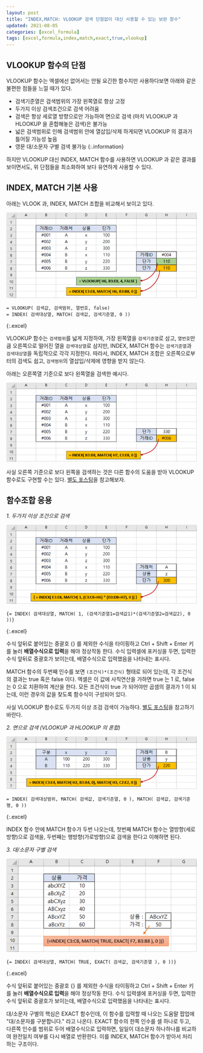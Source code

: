 ```yaml
---
layout: post
title: "INDEX,MATCH: VLOOKUP 검색 단점없이 대신 사용할 수 있는 보완 함수"
updated: 2021-08-05
categories: [excel_formula]
tags: [excel,formula,index,match,exact,true,vlookup]
---
```


## VLOOKUP 함수의 단점

VLOOKUP 함수는 엑셀에선 없어서는 안될 요긴한 함수지만 사용하다보면 아래와 같은 불편한 점들을 느낄 때가 있다.

- 검색기준열은 검색범위의 가장 왼쪽열로 항상 고정
- 두가지 이상 검색조건으로 검색 어려움
- 검색은 항상 세로열 방향으로만 가능하여 면으로 검색 (마치 VLOOKUP 과 HLOOKUP 을 혼합해놓은 검색)은 불가능
- 넓은 검색범위로 인해 검색범위 안에 열삽입/삭제 하게되면 VLOOKUP 의 결과가 틀어질 가능성 높음
- 영문 대/소문자 구별 검색 불가능
{:.information}

하지만 VLOOKUP 대신 INDEX, MATCH 함수를 사용하면 VLOOKUP 과 같은 결과를 보이면서도, 위 단점들을 최소화하여 보다 유연하게 사용할 수 있다.

## INDEX, MATCH 기본 사용

아래는 VLOOK 과, INDEX, MATCH 조합을 비교해서 보이고 있다.

![그림00](/img/msoffice/formula/formula-2420-00.png)

```excel
= VLOOKUP( 검색값, 검색범위, 열번호, false)
= INDEX( 검색대상열, MATCH( 검색값, 검색기준열, 0 ))
```
{:.excel}

VLOOKUP 함수는 `검색범위`를 넓게 지정하여, 가장 왼쪽열을 `검색기준열`로 삼고, `열번호`만큼 오른쪽으로 떨어진 열을 `검색대상열`로 삼지만, INDEX, MATCH 함수는 `검색기준열`과 `검색대상열`을 독립적으로 각각 지정한다. 따라서, INDEX, MATCH 조합은 오른쪽으로부터의 검색도 쉽고, `검색범위`의 열삽입/삭제에 영향을 받지 않는다.

아래는 오른쪽열 기준으로 보다 왼쪽열을 검색한 예시다.

![그림01](/img/msoffice/formula/formula-2420-01.png)

사실 오른쪽 기준으로 보다 왼쪽을 검색하는 것은 다른 함수의 도움을 받아 VLOOKUP 함수로도 구현할 수는 있다. [별도 포스팅](/post/excel-vlookup-from-right-to-left)을 참고해보자.

## 함수조합 응용

*1. 두가지 이상 조건으로 검색*

![그림02](/img/msoffice/formula/formula-2420-02.png)

```excel
{= INDEX( 검색대상열, MATCH( 1, (검색기준열1=검색값1)*(검색기준열2=검색값2), 0 ))}
```
{:.excel}

수식 앞뒤로 붙어있는 중괄호 {} 를 제외한 수식을 타이핑하고 Ctrl + Shift + Enter 키를 눌러 **배열수식으로 입력**을 해야 정상작동 한다. 수식 입력셀에 포커싱을 두면, 입력한 수식 앞뒤로 중괄호가 보이는데, 배열수식으로 입력했음을 나타내는 표시다.

MATCH 함수의 두번째 인수를 보면 `(조건식)*(조건식)` 형태로 되어 있는데, 각 조건식의 결과는 true 혹은 false 이다. 엑셀은 이 값에 사칙연산을 가하면 true 는 1 로, false 는 0 으로 치환하여 계산을 한다. 모든 조건식이 true 가 되어야만 곱셈의 결과가 1 이 되는데, 이런 경우의 값을 찾도록 함수식이 구성되어 있다.

사실 VLOOKUP 함수로도 두가지 이상 조검 검색이 가능하다. [별도 포스팅](/post/excel-multiple-criteria-vlookup)을 참고하기 바란다.

*2. 면으로 검색 (VLOOKUP 과 HLOOKUP 의 혼합)*

![그림03](/img/msoffice/formula/formula-2420-03.png)

```excel
= INDEX( 검색대상범위, MATCH( 검색값, 검색기준열, 0 ), MATCH( 검색값, 검색기준행, 0 ))
```
{:.excel}

INDEX 함수 안에 MATCH 함수가 두번 나오는데, 첫번째 MATCH 함수는 열방향(세로방향)으로 검색을, 두번째는 행방향(가로방향)으로 검색을 한다고 이해하면 된다.

*3. 대/소문자 구별 검색*

![그림04](/img/msoffice/formula/formula-2420-04.png)

```excel
{= INDEX( 검색대상열, MATCH( TRUE, EXACT( 검색값, 검색기준열 ), 0 ))}
```
{:.excel}

수식 앞뒤로 붙어있는 중괄호 {} 를 제외한 수식을 타이핑하고 Ctrl + Shift + Enter 키를 눌러 **배열수식으로 입력**을 해야 정상작동 한다. 수식 입력셀에 포커싱을 두면, 입력한 수식 앞뒤로 중괄호가 보이는데, 배열수식으로 입력했음을 나타내는 표시다.

대/소문자 구별의 핵심은 EXACT 함수인데, 이 함수를 입력할 때 나오는 도움말 팝업에 "대/소문자를 구분합니다." 라고 나온다. EXACT 함수의 한쪽 인수를 셀 하나로 두고, 다른쪽 인수를 범위로 두어 배열수식으로 입력하면, 일일이 대소문자 하나하나를 비교하여 완전일치 여부를 다시 배열로 반환한다. 이를 INDEX, MATCH 함수가 받아서 처리하는 구조이다.
